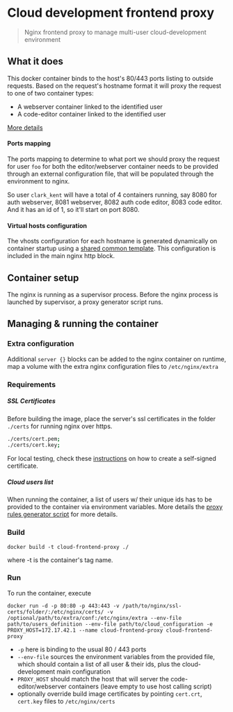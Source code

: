 Cloud development frontend proxy
================================

> Nginx frontend proxy to manage multi-user cloud-development environment  

## What it does

This docker container binds to the host's 80/443 ports listing to outside requests. Based on the request's hostname
format it will proxy the request to one of two container types:

- A webserver container linked to the identified user
- A code-editor container linked to the identified user

[More details](./conf/nginx/README.md)

#### Ports mapping

The ports mapping to determine to what port we should proxy the request for user `foo` for both the editor/webserver container
needs to be provided through an external configuration file, that will be populated through the environment to nginx.

So user `clark_kent` will have a total of 4 containers running, say 8080 for auth webserver, 8081 webserver, 8082 auth code editor,
8083 code editor. And it has an id of 1, so it'll start on port 8080.

#### Virtual hosts configuration

The vhosts configuration for each hostname is generated dynamically on container startup using a
[shared common template](./conf/nginx/directives/virtual_host_template.conf). This configuration is included in the main
nginx http block.

## Container setup

The nginx is running as a supervisor process. Before the nginx process is launched by supervisor, a proxy generator
script runs.

## Managing & running the container

### Extra configuration

Additional `server {}` blocks can be added to the nginx container on runtime, map a volume with the
extra nginx configuration files to `/etc/nginx/extra`

### Requirements

##### SSL Certificates

Before building the image, place the server's ssl certificates in the folder `./certs` for running nginx over https.

```sh
./certs/cert.pem;
./certs/cert.key;
```

For local testing, check these [instructions](https://www.digitalocean.com/community/tutorials/how-to-create-an-ssl-certificate-on-nginx-for-ubuntu-14-04)
on how to create a self-signed certificate.

##### Cloud users list

When running the container, a list of users w/ their unique ids has to be provided to the container via environment variables.
More details  the [proxy rules generator script](`./scripts/nginx_proxy_rules.sh`) for more details.


### Build

`docker build -t cloud-frontend-proxy ./`

where -t is the container's tag name.


### Run

To run the container, execute

`docker run -d -p 80:80 -p 443:443 -v /path/to/nginx/ssl-certs/folder/:/etc/nginx/certs/ -v /optional/path/to/extra/conf:/etc/nginx/extra --env-file path/to/users_definition --env-file path/to/cloud_configuration -e PROXY_HOST=172.17.42.1 --name cloud-frontend-proxy cloud-frontend-proxy`

- `-p` here is binding to the usual 80 / 443 ports
- `--env-file` sources the environment variables from the provided file, which should contain a list of all user & their ids, plus the cloud-development main configuration
- `PROXY_HOST` should match the host that will server the code-editor/webserver containers (leave empty to use host calling script)
- optionally override build image certificates by pointing `cert.crt`, `cert.key` files to `/etc/nginx/certs`
